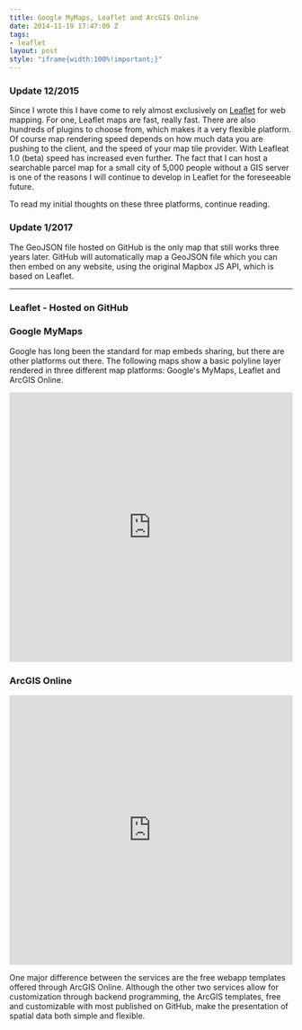 ```yaml
---
title: Google MyMaps, Leaflet and ArcGIS Online
date: 2014-11-19 17:47:09 Z
tags:
- leaflet
layout: post
style: "iframe{width:100%!important;}"
---
```

### Update 12/2015

Since I wrote this I have come to rely almost exclusively on [Leaflet](http://Leafletjs.com/) for web mapping. For one, Leaflet maps are fast, really fast. There are also hundreds of plugins to choose from, which makes it a very flexible platform. Of course map rendering speed depends on how much data you are pushing to the client, and the speed of your map tile provider. With Leafleat 1.0 (beta) speed has increased even further. The fact that I can host a searchable parcel map for a small city of 5,000 people without a GIS server is one of the reasons I will continue to develop in Leaflet for the foreseeable future.

To read my initial thoughts on these three platforms, continue reading.

### Update 1/2017

The GeoJSON file hosted on GitHub is the only map that still works three years later. GitHub will automatically map a GeoJSON file which you can then embed on any website, using the original Mapbox JS API, which is based on Leaflet.

---
### Leaflet - Hosted on GitHub
<script src="https://embed.github.com/view/geojson/reyemtm/geojson/gh-pages/metro-trails-2012.geojson?height=480&width=auto"></script>

### Google MyMaps
Google has long been the standard for map embeds sharing, but there are other platforms out there. The following maps show a basic polyline layer rendered in three different map platforms: Google's MyMaps, Leaflet and ArcGIS Online.

<iframe src="https://www.google.com/maps/d/embed?mid=zohGjDikXVzw.k1Spqlzpqkws" style="width:100%;height:480px;" frameborder='0'></iframe>

### ArcGIS Online
<iframe style="width:100%;height:480px;" frameborder='0' src="https://www.arcgis.com/apps/Viewer/index.html?appid=a7b9fe89135b4f69a51803704c8302b2"></iframe>

One major difference between the services are the free webapp templates offered through ArcGIS Online. Although the other two services allow for customization through backend programming, the ArcGIS templates, free and customizable with most published on GitHub, make the presentation of spatial data both simple and flexible.
